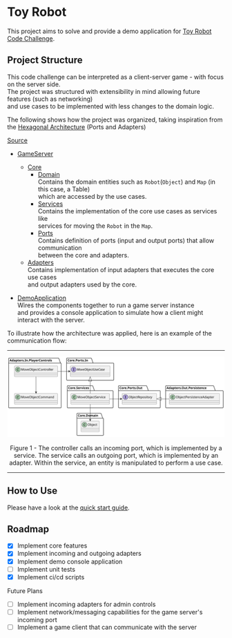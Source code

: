 # Toy Robot

This project aims to solve and provide a demo application for [Toy Robot Code Challenge](ToyRobot.md).  

## Project Structure

This code challenge can be interpreted as a client-server game - with focus on the server side.  
The project was structured with extensibility in mind allowing future features (such as networking)  
and use cases to be implemented with less changes to the domain logic. 

The following shows how the project was organized, taking inspiration from the
[Hexagonal Architecture](https://en.wikipedia.org/wiki/Hexagonal_architecture_(software)) (Ports and Adapters)

[Source](src/)  
* [GameServer](src/GameServer)  
  * [Core](src/GameServer/Core)  
    * [Domain](src/GameServer/Core/Domain)  
    Contains the domain entities such as `Robot`(`Object`) and `Map` (in this case, a Table)  
    which are accessed by the use cases.  
    * [Services](src/GameServer/Core/Services)  
    Contains the implementation of the core use cases as services like  
    services for moving the `Robot` in the `Map`.  
    * [Ports](src/GameServer/Core/Ports)  
    Contains definition of ports (input and output ports) that allow communication  
    between the core and adapters.  
  * [Adapters](src/GameServer/Adapters)  
  Contains implementation of input adapters that executes the core use cases  
  and output adapters used by the core.  

* [DemoApplication](DemoApplication.md)  
Wires the components together to run a game server instance  
and provides a console application to simulate how a client might interact with the server.  

To illustrate how the architecture was applied, here is an example of the communication flow:  
***  
![](./docs/images/communication-flow.svg)  
<p align="center">
Figure 1 - The controller calls an incoming port, which is implemented by a service.  
The service calls an outgoing port, which is implemented by an adapter.  
Within the service, an entity is manipulated to perform a use case.  
</p>  

***  


## How to Use

Please have a look at the [quick start guide](QuickStart.md).

## Roadmap

- [x] Implement core features
- [x] Implement incoming and outgoing adapters
- [x] Implement demo console application
- [ ] Implement unit tests
- [x] Implement ci/cd scripts

Future Plans
- [ ] Implement incoming adapters for admin controls
- [ ] Implement network/messaging capabilities for the game server's incoming port
- [ ] Implement a game client that can communicate with the server
